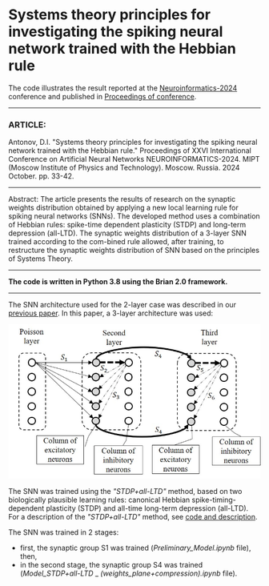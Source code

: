 # __Systems theory principles for investigating the spiking neural network trained with the Hebbian rule__   
The code illustrates the result reported at the [Neuroinformatics-2024](https://neuroinfo.ru/index.php/en/) conference and published in [Proceedings of conference](https://www.researchgate.net/publication/385349463_Systems_Theory_principles_for_investigating_the_spiking_neural_network_trained_with_the_Hebbian_rule).
***
### ARTICLE:   
Antonov, D.I. "Systems theory principles for investigating the spiking neural network trained with the Hebbian rule." Proceedings of XXVI International Conference on Artificial Neural Networks NEUROINFORMATICS-2024. MIPT (Moscow Institute of Physics and Technology). Moscow. Russia. 2024 October. pp. 33-42.   
***
Abstract: The article presents the results of research on the synaptic weights distribution obtained by applying a new local learning rule for spiking neural networks (SNNs). The developed method uses a combination of Hebbian rules: spike-time dependent plasticity (STDP) and long-term depression (all-LTD). The synaptic weights distribution of a 3-layer SNN trained according to the com-bined rule allowed, after training, to restructure the synaptic weights distribution of SNN based on the principles of Systems Theory.
***
__The code is written in Python 3.8 using the Brian 2.0 framework.__   
***
The SNN architecture used for the 2-layer case was described in our [previous paper](https://ieeexplore.ieee.org/document/10582358).
In this paper, a 3-layer architecture was used:    

![3-layer SNN architecture](3-layer_SNN_architecture.jpg)

The SNN was trained using the _"STDP+all-LTD"_ method, based on two biologically plausible learning rules: canonical Hebbian spike-timing-dependent plasticity (STDP) and all-time long-term depression (all-LTD).    
For a description of the _"STDP+all-LTD"_ method, see [code and description](https://github.com/dmitryanton68/learning_rule_STDP_all-LTD).       

The SNN was trained in 2 stages:    
- first, the synaptic group S1 was trained (_Preliminary_Model.ipynb_ file), then,    
- in the second stage, the synaptic group S4 was trained (_Model_STDP+all-LTD_ _ _(weights_plane+compression).ipynb_ file).